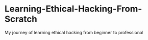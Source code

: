 # Learning-Ethical-Hacking-From-Scratch
My journey of learning ethical hacking from beginner to professional 
